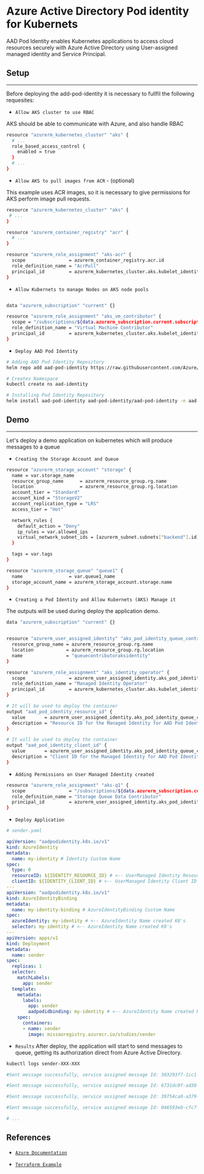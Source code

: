 # Azure Active Directory Pod identity for Kubernets

AAD Pod Identity enables Kubernetes applications to access cloud resources securely with Azure Active Directory using User-assigned managed identity and Service Principal.

## Setup
---

Before deploying the add-pod-identity it is necessary to fullfil the following requesites:

- `Allow AKS cluster to use RBAC`

AKS should be able to communicate with Azure, and also handle RBAC 

```bash
resource "azurerm_kubernetes_cluster" "aks" {
  # ...
  role_based_access_control {
    enabled = true
  }
  # ...
}
```
- `Allow AKS to pull images from ACR` - (optional) 

This example uses ACR images, so it is necessary to give permissions for AKS perform image pull requests. 

```bash
resource "azurerm_kubernetes_cluster" "aks" {
 # ...
}

resource "azurerm_container_registry" "acr" {
  # ...
}

resource "azurerm_role_assignment" "aks-acr" {
  scope                = azurerm_container_registry.acr.id
  role_definition_name = "AcrPull"
  principal_id         = azurerm_kubernetes_cluster.aks.kubelet_identity[0].object_id
}
```

- `Allow Kubernets to manage Nodes on AKS node pools`

```bash

data "azurerm_subscription" "current" {}

resource "azurerm_role_assignment" "aks_vm_contributor" {
  scope = "/subscriptions/${data.azurerm_subscription.current.subscription_id}/resourcegroups/${azurerm_kubernetes_cluster.aks.node_resource_group}"
  role_definition_name = "Virtual Machine Contributor"
  principal_id         = azurerm_kubernetes_cluster.aks.kubelet_identity[0].object_id
}
```

- `Deploy AAD Pod Identity`

```bash
# Adding AAD Pod Identity Repository
helm repo add aad-pod-identity https://raw.githubusercontent.com/Azure/aad-pod-identity/master/charts

# Creates Namespace
kubectl create ns aad-identity

# Installing Pod Identity Repository
helm install aad-pod-identity aad-pod-identity/aad-pod-identity -n aad-identity
```

## Demo
---

Let's deploy a demo application on kubernetes which will produce messages to a queue

- `Creating the Storage Account and Queue`
```bash
resource "azurerm_storage_account" "storage" {
  name = var.storage_name
  resource_group_name      = azurerm_resource_group.rg.name
  location                 = azurerm_resource_group.rg.location
  account_tier = "Standard"
  account_kind = "StorageV2"
  account_replication_type = "LRS"
  access_tier = "Hot"

  network_rules {
    default_action = "Deny"
    ip_rules = var.allowed_ips
    virtual_network_subnet_ids = [azurerm_subnet.subnets["backend"].id]
  }

  tags = var.tags
}

resource "azurerm_storage_queue" "queue1" {
  name                 = var.queue1_name
  storage_account_name = azurerm_storage_account.storage.name
}
```

- `Creating a Pod Identity and Allow Kubernets (AKS) Manage it`

The outputs will be used during deploy the application demo.

```bash
data "azurerm_subscription" "current" {}


resource "azurerm_user_assigned_identity" "aks_pod_identity_queue_contributor" {
  resource_group_name = azurerm_resource_group.rg.name
  location            = azurerm_resource_group.rg.location
  name                = "queuecontributoraksidentity"
}

resource "azurerm_role_assignment" "aks_identity_operator" {
  scope                = azurerm_user_assigned_identity.aks_pod_identity_queue_contributor.id
  role_definition_name = "Managed Identity Operator"
  principal_id         = azurerm_kubernetes_cluster.aks.kubelet_identity[0].object_id
}

# It will be used to deploy the container
output "aad_pod_identity_resource_id" {
  value       = azurerm_user_assigned_identity.aks_pod_identity_queue_contributor.id
  description = "Resource ID for the Managed Identity for AAD Pod Identity"
}

# It will be used to deploy the container
output "aad_pod_identity_client_id" {
  value       = azurerm_user_assigned_identity.aks_pod_identity_queue_contributor.client_id
  description = "Client ID for the Managed Identity for AAD Pod Identity"
}
```

- `Adding Permissions on User Managed Identity created`
```bash
resource "azurerm_role_assignment" "aks-q1" {
  scope                = "/subscriptions/${data.azurerm_subscription.current.subscription_id}/resourceGroups/${azurerm_resource_group.rg.name}/providers/Microsoft.Storage/storageAccounts/${azurerm_storage_account.storage.name}/queueServices/default/queues/queue-1"
  role_definition_name = "Storage Queue Data Contributor"
  principal_id         = azurerm_user_assigned_identity.aks_pod_identity_queue_contributor.principal_id 
}
```

- `Deploy Application`
```yaml
# sender.yaml

apiVersion: "aadpodidentity.k8s.io/v1"
kind: AzureIdentity
metadata:
  name: my-identity # Identity Custom Name
spec:
  type: 0
  resourceID: ${IDENTITY_RESOURCE_ID} # <-- UserManaged Identity Resource ID created on Azure
  clientID: ${IDENTITY_CLIENT_ID} # <-- UserManaged Identity Client ID created on Azure
---
apiVersion: "aadpodidentity.k8s.io/v1"
kind: AzureIdentityBinding
metadata:
  name: my-identity-binding # AzureIdentityBinding Custom Name
spec:
  azureIdentity: my-identity # <-- AzureIdentity Name created K8's
  selector: my-identity # <-- AzureIdentity Name created K8's
---
apiVersion: apps/v1
kind: Deployment
metadata:
  name: sender  
spec:
  replicas: 1
  selector:
    matchLabels:
      app: sender
  template:
    metadata:
      labels:
        app: sender
        aadpodidbinding: my-identity # <-- AzureIdentity Name created K8's
    spec:
      containers:
      - name: sender
        image: missaoregistry.azurecr.io/studies/sender
```

- `Results`
After deploy, the application will start to send messages to queue, getting its authorization direct from Azure Active Directory.

```bash
kubectl logs sender-XXX-XXX

#Sent message successfully, service assigned message Id: 303293f7-1cc1-42dc-87d2-68fd299b2189, service assigned request Id: 46b464c5-5003-0082-06d8-489ed1000000

#Sent message successfully, service assigned message Id: 6731dc0f-ad38-4ef5-98da-76c1d3e345f1, service assigned request Id: 46b464d0-5003-0082-10d8-489ed1000000

#Sent message successfully, service assigned message Id: 39754ca0-a379-46d1-bdb3-543416f4897c, service assigned request Id: 46b464d7-5003-0082-17d8-489ed1000000

#Sent message successfully, service assigned message Id: 046593e0-cfc7-4030-8248-45ad2d75a608, service assigned request Id: 46b464dc-5003-0082-1bd8-489ed1000000

# ...
```

## References

- [`Azure Documentation`](https://azure.github.io/aad-pod-identity/docs/)

- [`Terraform Example`](https://gist.github.com/robinmanuelthiel/2b6ff87b5aa1e32e98bd1a9516ed2219)